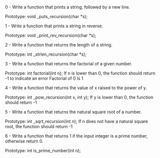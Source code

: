 0 - Write a function that prints a string, followed by a new line.

Prototype: void _puts_recursion(char *s);

1 - Write a function that prints a string in reverse.

Prototype: void _print_rev_recursion(char *s);

2 - Write a function that returns the length of a string.

Prototype: int _strlen_recursion(char *s);

3 - Write a function that returns the factorial of a given number.

Prototype: int factorial(int n);
If n is lower than 0, the function should return -1 to indicate an error
Factorial of 0 is 1

4 - Write a function that returns the value of x raised to the power of y.

Prototype: int _pow_recursion(int x, int y);
If y is lower than 0, the function should return -1

5 - Write a function that returns the natural square root of a number.

Prototype: int _sqrt_recursion(int n);
If n does not have a natural square root, the function should return -1

6 - Write a function that returns 1 if the input integer is a prime number, otherwise return 0.

Prototype: int is_prime_number(int n);